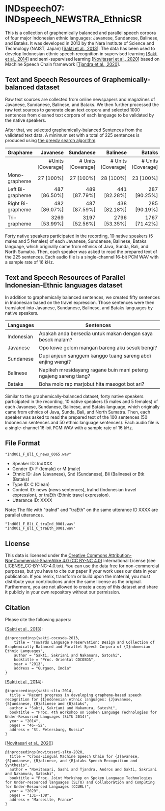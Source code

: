 # INDspeech07: INDspeech_NEWSTRA_EthnicSR

This is a collection of graphemically balanced and parallel speech corpora of four major Indonesian ethnic languages: Javanese, Sundanese, Balinese, and Bataks. It was developed in 2013 by the Nara Institute of Science and Technology (NAIST, Japan) [[Sakti et al., 2013](https://ieeexplore.ieee.org/document/6709907)]. The data has been used to develop Indonesian ethnic speech recognition in supervised learning [[Sakti et al., 2014](https://www.isca-speech.org/archive/sltu_2014/sakti14_sltu.html)] and semi-supervised learning [[Novitasari et al., 2020](https://aclanthology.org/2020.sltu-1.18/)] based on Machine Speech Chain framework [[Tjandra et al., 2020](https://ieeexplore.ieee.org/document/9020132)]. 

## Text and Speech Resources of Graphemically-balanced dataset

Raw text sources are collected from online newspapers and magazines of Javanese, Sundanese, Balinese, and Bataks. We then further processed the raw text sources to generate clean text corpora and selected 1000 sentences from cleaned text corpora of each language to be validated by the native speakers.

After that, we selected graphemically-balanced Sentences from the validated text data. A minimum set with a total of 225 sentences is produced using [the greedy search algorithm](https://www.internationalphoneticassociation.org/icphs-proceedings/ICPhS2003/papers/p15_3145.pdf). 

| Graphame | Javanese |  Sundanese |  Balinese | Bataks | 
| ---------| -------: |----------: | --------: | -----: |
|                    | #Units [Coverage] | # Units [Coverage] | # Units [Coverage] | # Units [Coverage] | 
| Mono-grapheme | 27 [100%] | 27 [100%] | 28 [100%] | 23 [100%] |  
| Left Bi-grapheme | 487 [86.50%] | 489 [87.79%] | 441 [82.28%] | 287 [90.25%] | 
| Right Bi-grapheme | 482 [86.07%] | 487 [87.59%] | 438 [82.18%] | 285 [90.19%] |  
| Tri-grapheme | 3269 [53.99%] | 3197 [52.56%] | 2796 [53.35%] | 1767 [71.42%] | 

Forty native speakers participated in the recording, 10 native speakers (5 males and 5 females) of each Javanese, Sundanese, Balinese, Bataks language, which originally came from ethnics of Java, Sunda, Bali, and North Sumatra. Then, each speaker was asked to read the prepared text of the 225 sentences. Each audio file is a single-channel 16-bit PCM WAV with a sample rate of 16 kHz.

## Text and Speech Resources of Parallel Indonesian-Ethnic languages dataset

In addition to graphemically balanced sentences, we created fifty sentences in Indonesian based on the travel expression. Those sentences were then translated into Javanese, Sundanese, Balinese, and Bataks languages by native speakers. 

| Languages | Sentences | 
| --------- | --------- |
| Indonesian | Apakah anda bersedia untuk makan dengan saya besok malam? | 
| Javanese | Opo kowe gelem mangan bareng aku sesuk bengi? |  
| Sundanese | Dupi anjeun sanggem kanggo tuang sareng abdi enjing wengi? | 
| Balinese | Napikeh mresidayang ragane buin mani peteng ngajeng sareng tiang? | 
| Bataks | Boha molo rap marjobut hita masogot bot ari? | 

Similar to the graphemically-balanced dataset, forty native speakers participated in the recording, 10 native speakers (5 males and 5 females) of each Javanese, Sundanese, Balinese, and Bataks language, which originally came from ethnics of Java, Sunda, Bali, and North Sumatra. Then, each speaker was asked to read the prepared text of the 100 sentences (50 Indonesian sentences and 50 ethnic language sentences). Each audio file is a single-channel 16-bit PCM WAV with a sample rate of 16 kHz.

## File Format

```
"Ind001_F_Bli_C_news_0065.wav" 
```

- Speaker ID: IndXXX
- Gender ID: F (female) or M (male)
- Ethnic ID: Jaw (Javanese), Snd (Sundanese), Bli (Balinese) or Btk (Bataks)
- Type ID: C (Clean) 
- Content ID: news (news sentences), traInd (Indonesian travel expression), or traEth (Ethnic travel expression).
- Utterance ID: XXXX 

Note:
The file with "traInd" and "traEth" on the same utterance ID XXXX are parallel utterances. 
```
"Ind001_F_Bli_C_traInd_0001.wav"
"Ind001_F_Bli_C_traEth_0001.wav"
```

## License

This data is licensed under the [Creative Commons Attribution-NonCommercial-ShareAlike 4.0 (CC BY-NC 4.0)](https://creativecommons.org/licenses/by-nc-sa/4.0/) International License (see LICENSE_CC-BY-NC-4.0.txt). You can use the data free for non-commercial purposes, but you have to cite our paper if your work uses our data in your publication. If you remix, transform or build upon the material, you must distribute your contributions under the same license as the original. Furthermore, you are not allowed to create a copy of this dataset and share it publicly in your own repository without our permission.

## Citation

Please cite the following papers:

[[Sakti et al., 2013](doc/2013_ssakti_OCOCOSDA.pdf)]:
```
@inproceedings{sakti-cocosda-2013,
    title = "Towards Language Preservation: Design and Collection of Graphemically Balanced and Parallel Speech Corpora of {I}ndonesian Ethnic Languages",
    author = "Sakti, Sakriani and Nakamura, Satoshi",
    booktitle = "Proc. Oriental COCOSDA",
    year = "2013",
    address = "Gurgaon, India"
}
```

[[Sakti et al., 2014](https://www.isca-speech.org/archive/sltu_2014/sakti14_sltu.html)]:
```
@inproceedings{sakti-sltu-2014,
  title = "Recent progress in developing grapheme-based speech recognition for {I}ndonesian ethnic languages: {J}avanese, {S}undanese, {B}alinese and {B}ataks",
  author = "Sakti, Sakriani and Nakamura, Satoshi",
  booktitle = "Proc. 4th Workshop on Spoken Language Technologies for Under-Resourced Languages (SLTU 2014)",
  year = "2014",
  pages = "46--52",
  address = "St. Petersburg, Russia"
}
```

[[Novitasari et al., 2020](https://aclanthology.org/2020.sltu-1.18/)] 
```
@inproceedings{novitasari-sltu-2020,
  title = "Cross-Lingual Machine Speech Chain for {J}avanese, {S}undanese, {B}alinese, and {B}ataks Speech Recognition and Synthesis",
  author = "Novitasari, Sashi and Tjandra, Andros and Sakti, Sakriani and Nakamura, Satoshi",
  booktitle = "Proc. Joint Workshop on Spoken Language Technologies for Under-resourced languages (SLTU) and Collaboration and Computing for Under-Resourced Languages (CCURL)",
  year = "2020",
  pages = "131--138",
  address = "Marseille, France"
}
```
